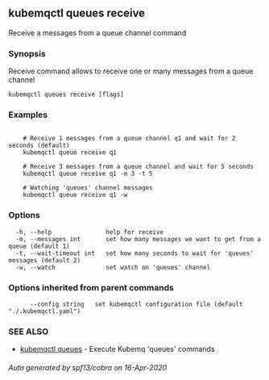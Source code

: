 ## kubemqctl queues receive

Receive a messages from a queue channel command

### Synopsis

Receive command allows to receive one or many messages from a queue channel

```
kubemqctl queues receive [flags]
```

### Examples

```

	# Receive 1 messages from a queue channel q1 and wait for 2 seconds (default)
	kubemqctl queue receive q1

	# Receive 3 messages from a queue channel and wait for 5 seconds
	kubemqctl queue receive q1 -m 3 -t 5

	# Watching 'queues' channel messages
	kubemqctl queue receive q1 -w

```

### Options

```
  -h, --help               help for receive
  -m, --messages int       set how many messages we want to get from a queue (default 1)
  -t, --wait-timeout int   set how many seconds to wait for 'queues' messages (default 2)
  -w, --watch              set watch on 'queues' channel
```

### Options inherited from parent commands

```
      --config string   set kubemqctl configuration file (default "./.kubemqctl.yaml")
```

### SEE ALSO

* [kubemqctl queues](kubemqctl_queues.md)	 - Execute Kubemq 'queues' commands

###### Auto generated by spf13/cobra on 16-Apr-2020
